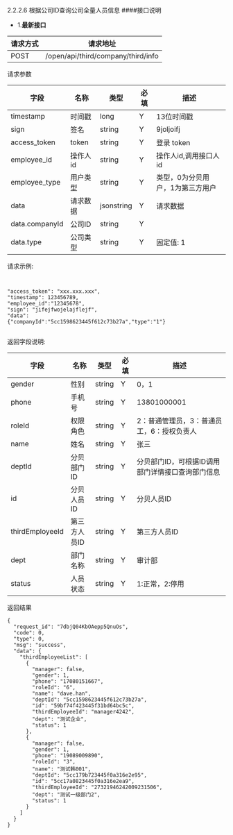 2.2.2.6 根据公司ID查询公司全量人员信息
####接口说明

- 1.**最新接口**


请求方式|请求地址
----|---
POST|/open/api/third/company/third/info

请求参数

字段|名称|类型|必填|描述
-----|-----|----|----|----
timestamp|时间戳 |long |Y|13位时间戳
sign|签名 |string |Y|9joljoifj
access\_token|token | string |Y|登录 token
employee\_id| 操作人id|string |Y|操作人id,调用接口人 id
employee\_type| 用户类型|string|Y|类型，0为分贝用户，1为第三方用户
data |请求数据| jsonstring |Y|请求数据
data.companyId|公司ID|string|Y
data.type|公司类型| string |Y|固定值: 1







请求示例:
```

"access_token": "xxx.xxx.xxx",
"timestamp": 123456789,
"employee_id":"12345678",
"sign": "jifejfwojelajflejf",
"data":{"companyId":"5cc1598623445f612c73b27a","type":"1"}

```


返回字段说明:

字段|名称|类型|必填|描述
-----|-----|----|----|----
gender|性别|string |Y|0，1
phone|手机号|string |Y|13801000001
roleId|权限角色 | string |Y|2：普通管理员，3：普通员工，6：授权负责人
name| 姓名|string |Y|张三
deptId| 分贝部门ID|string|Y|分贝部门ID，可根据ID调用部门详情接口查询部门信息
id |分贝人员ID| string |Y|分贝人员ID
thirdEmployeeId|第三方人员ID|string|Y|第三方人员ID
dept|部门名称|string |Y|审计部
status|人员状态| string |Y|1:正常，2:停用




返回结果

```
{
  "request_id": "7dbjQ04KbOAepp5QnuOs",
  "code": 0,
  "type": 0,
  "msg": "success",
  "data": {
    "thirdEmployeeList": [
      {
        "manager": false,
        "gender": 1,
        "phone": "17080151667",
        "roleId": "6",
        "name": "dave.han",
        "deptId": "5cc1598623445f612c73b27a",
        "id": "59bf74f423445f31bd64bc5c",
        "thirdEmployeeId": "manager4242",
        "dept": "测试企业",
        "status": 1
      },
      {
        "manager": false,
        "gender": 1,
        "phone": "19089009890",
        "roleId": "3",
        "name": "测试韩001",
        "deptId": "5cc179b723445f0a316e2e95",
        "id": "5cc17a0823445f0a316e2ea9",
        "thirdEmployeeId": "27321946242009231506",
        "dept": "测试一级部门2",
        "status": 1
      }
    ]
  }
}

```







